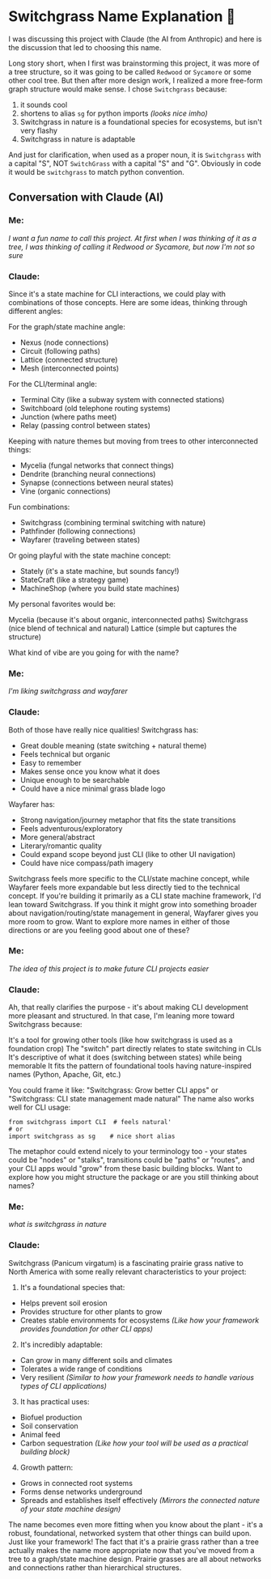 # Switchgrass Name Explanation 🌾

I was discussing this project with Claude (the AI from Anthropic) and here is the discussion that led to choosing this name. 

Long story short, when I first was brainstorming this project, it was more of a tree structure, so it was going to be called `Redwood` or `Sycamore` or some other cool tree. But then after more design work, I realized a more free-form graph structure would make sense. I chose `Switchgrass` because:
1. it sounds cool
2. shortens to alias `sg` for python imports _(looks nice imho)_
3. Switchgrass in nature is a foundational species for ecosystems, but isn't very flashy
4. Switchgrass in nature is adaptable

And just for clarification, when used as a proper noun, it is `Switchgrass` with a capital "S", NOT `SwitchGrass` with a capital "S" and "G". Obviously in code it would be `switchgrass` to match python convention.

## Conversation with Claude (AI)

### Me:
_I want a fun name to call this project. At first when I was thinking of it as a tree, I was thinking of calling it Redwood or Sycamore, but now I'm not so sure_

### Claude:
Since it's a state machine for CLI interactions, we could play with combinations of those concepts. Here are some ideas, thinking through different angles:

For the graph/state machine angle:

- Nexus (node connections)
- Circuit (following paths)
- Lattice (connected structure)
- Mesh (interconnected points)

For the CLI/terminal angle:

- Terminal City (like a subway system with connected stations)
- Switchboard (old telephone routing systems)
- Junction (where paths meet)
- Relay (passing control between states)

Keeping with nature themes but moving from trees to other interconnected things:

- Mycelia (fungal networks that connect things)
- Dendrite (branching neural connections)
- Synapse (connections between neural states)
- Vine (organic connections)

Fun combinations:

- Switchgrass (combining terminal switching with nature)
- Pathfinder (following connections)
- Wayfarer (traveling between states)

Or going playful with the state machine concept:

- Stately (it's a state machine, but sounds fancy!)
- StateCraft (like a strategy game)
- MachineShop (where you build state machines)

My personal favorites would be:

Mycelia (because it's about organic, interconnected paths)
Switchgrass (nice blend of technical and natural)
Lattice (simple but captures the structure)

What kind of vibe are you going for with the name?

### Me:
_I'm liking switchgrass and wayfarer_

### Claude:
Both of those have really nice qualities!
Switchgrass has:

- Great double meaning (state switching + natural theme)
- Feels technical but organic
- Easy to remember
- Makes sense once you know what it does
- Unique enough to be searchable
- Could have a nice minimal grass blade logo

Wayfarer has:

- Strong navigation/journey metaphor that fits the state transitions
- Feels adventurous/exploratory
- More general/abstract
- Literary/romantic quality
- Could expand scope beyond just CLI (like to other UI navigation)
- Could have nice compass/path imagery

Switchgrass feels more specific to the CLI/state machine concept, while Wayfarer feels more expandable but less directly tied to the technical concept.
If you're building it primarily as a CLI state machine framework, I'd lean toward Switchgrass. If you think it might grow into something broader about navigation/routing/state management in general, Wayfarer gives you more room to grow.
Want to explore more names in either of those directions or are you feeling good about one of these?

### Me:
_The idea of this project is to make future CLI projects easier_

### Claude:
Ah, that really clarifies the purpose - it's about making CLI development more pleasant and structured. In that case, I'm leaning more toward Switchgrass because:

It's a tool for growing other tools (like how switchgrass is used as a foundation crop)
The "switch" part directly relates to state switching in CLIs
It's descriptive of what it does (switching between states) while being memorable
It fits the pattern of foundational tools having nature-inspired names (Python, Apache, Git, etc.)

You could frame it like:
"Switchgrass: Grow better CLI apps"
or
"Switchgrass: CLI state management made natural"
The name also works well for CLI usage:

```
from switchgrass import CLI  # feels natural'
# or
import switchgrass as sg    # nice short alias
```

The metaphor could extend nicely to your terminology too - your states could be "nodes" or "stalks", transitions could be "paths" or "routes", and your CLI apps would "grow" from these basic building blocks.
Want to explore how you might structure the package or are you still thinking about names?

### Me:
_what is switchgrass in nature_

### Claude:
Switchgrass (Panicum virgatum) is a fascinating prairie grass native to North America with some really relevant characteristics to your project:

1. It's a foundational species that:
- Helps prevent soil erosion
- Provides structure for other plants to grow
- Creates stable environments for ecosystems _(Like how your framework provides foundation for other CLI apps)_

2. It's incredibly adaptable:
- Can grow in many different soils and climates
- Tolerates a wide range of conditions
- Very resilient _(Similar to how your framework needs to handle various types of CLI applications)_

3. It has practical uses:
- Biofuel production
- Soil conservation
- Animal feed
- Carbon sequestration _(Like how your tool will be used as a practical building block)_

4. Growth pattern:
- Grows in connected root systems
- Forms dense networks underground
- Spreads and establishes itself effectively _(Mirrors the connected nature of your state machine design)_

The name becomes even more fitting when you know about the plant - it's a robust, foundational, networked system that other things can build upon. Just like your framework!
The fact that it's a prairie grass rather than a tree actually makes the name more appropriate now that you've moved from a tree to a graph/state machine design. Prairie grasses are all about networks and connections rather than hierarchical structures.